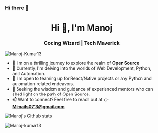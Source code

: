 ### Hi there 👋

<h1 align="center">Hi 👋, I'm Manoj</h1>
<h3 align="center">Coding Wizard | Tech Maverick </h3>

<p align="left"> <img src="https://komarev.com/ghpvc/?username=Manoj-Kumar13&label=Profile%20views&color=0e75b6&style=flat" alt="Manoj-Kumar13" /> </p>



- 🔭  I'm on a thrilling journey to explore the realm of **Open Source**
- 🌱 Currently, I'm delving into the worlds of Web Development, Python, and Automation.
- 👯 I'm open to teaming up for React/Native projects or any Python and automation-related endeavors.
- 🤔 Seeking the wisdom and guidance of experienced mentors who can shed light on the path of Open Source.
- 📫 Want to connect? Feel free to reach out at 👉  **Mjmails0713@gmail.com**
  
[💬 Ask me about ... Whatever you like!]::
[😄 Fun fact: ... The root is at the top of the tree]::


![Manoj's GitHub stats](https://github-readme-stats.vercel.app/api?username=Manoj-Kumar13&show_icons=true&theme=radical&hide=stars)
<p><img align="left" src="https://github-readme-stats.vercel.app/api/top-langs?username=Manoj-kumar13&show_icons=true&theme=radical" alt="Manoj-kumar13" /></p>

